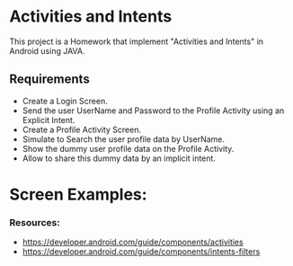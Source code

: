# Activities and Intents

This project is a Homework that implement "Activities and Intents" in Android using JAVA.

## Requirements

+ Create a Login Screen.
+ Send the user UserName and Password to the Profile Activity using an Explicit Intent.
+ Create a Profile Activity Screen.
+ Simulate to Search the user profile data by UserName.
+ Show the dummy user profile data on the Profile Activity.
+ Allow to share this dummy data by an implicit intent.

# Screen Examples:


### Resources:
+ https://developer.android.com/guide/components/activities
+ https://developer.android.com/guide/components/intents-filters
